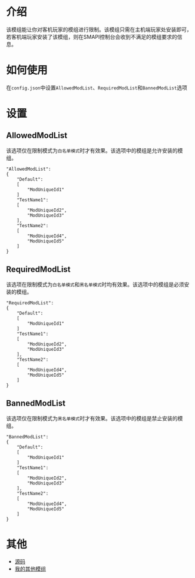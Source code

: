 # 介绍

该模组能让你对客机玩家的模组进行限制。该模组只需在主机端玩家处安装即可，若客机端玩家安装了该模组，则在SMAPI控制台会收到不满足的模组要求的信息。

# 如何使用

在`config.json`中设置`AllowedModList`、`RequiredModList`和`BannedModList`选项

# 设置

## AllowedModList

该选项仅在限制模式为`白名单模式`时才有效果。该选项中的模组是允许安装的模组。

``` json5
"AllowedModList": 
{
    "Default":
    [
        "ModUniqueId1"
    ]
    "TestName1": 
    [
        "ModUniqueId2",
        "ModUniqueId3"
    ],
    "TestName2": 
    [
        "ModUniqueId4",
        "ModUniqueId5"
    ]
}
```

## RequiredModList

该选项在限制模式为`白名单模式`和`黑名单模式`时均有效果。该选项中的模组是必须安装的模组。

``` json5
"RequiredModList": 
{
    "Default":
    [
        "ModUniqueId1"
    ]
    "TestName1": 
    [
        "ModUniqueId2",
        "ModUniqueId3"
    ],
    "TestName2": 
    [
        "ModUniqueId4",
        "ModUniqueId5"
    ]
}
```

## BannedModList

该选项仅在限制模式为`黑名单模式`时才有效果。该选项中的模组是禁止安装的模组。

``` json5
"BannedModList": 
{
    "Default":
    [
        "ModUniqueId1"
    ]
    "TestName1": 
    [
        "ModUniqueId2",
        "ModUniqueId3"
    ],
    "TestName2": 
    [
        "ModUniqueId4",
        "ModUniqueId5"
    ]
}
```

# 其他

- [源码](https://github.com/weizinai/StardewValleyMods)
- [我的其他模组](https://next.nexusmods.com/profile/weizinai/mods?gameId=1303)